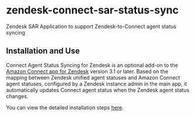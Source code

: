 # zendesk-connect-sar-status-sync
Zendesk SAR Application to support Zendesk-to-Connect agent status syncing

## Installation and Use
Connect Agent Status Syncing for Zendesk is an optional add-on to the [Amazon Connect app for Zendesk](https://zendeskconnector.ttecdigital.solutions/zendesk/Working-version) version 3.1 or later. Based on the mapping between Zendesk unified agent statuses and Amazon Connect agent statuses, configured by a Zendesk instance admin in the main app, it automatically updates Connect agent status when the Zendesk agent status changes.

You can view the detailed installation steps [here](https://zendeskconnector.ttecdigital.solutions/zendesk/Working-version/enabling-agent-status-sync).